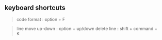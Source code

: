 ## keyboard shortcuts

> code format : option + F

> line move up-down : option + up/down
> delete line : shift + command + K
